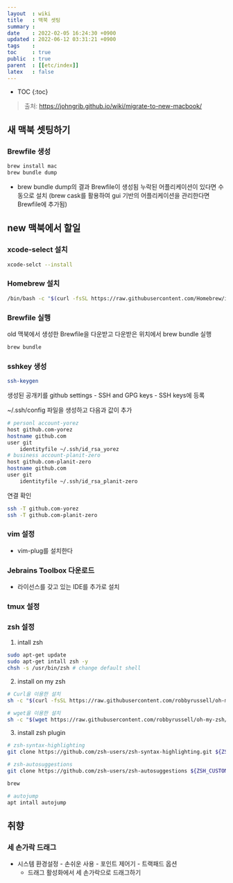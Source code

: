```yaml
---
layout  : wiki
title   : 맥북 셋팅
summary : 
date    : 2022-02-05 16:24:30 +0900
updated : 2022-06-12 03:31:21 +0900
tags    : 
toc     : true
public  : true
parent  : [[etc/index]]
latex   : false
---
```

* TOC
{:toc}

> 출처: https://johngrib.github.io/wiki/migrate-to-new-macbook/

## 새 맥북 셋팅하기 

### Brewfile 생성
```sh
brew install mac
brew bundle dump
```
- brew bundle dump의 결과 Brewfile이 생성됨 누락된 어플리케이션이 있다면 수동으로 설치
(brew cask를 활용하여 gui 기반의 어플리케이션을 관리한다면 Brewfile에 추가됨)

## new 맥북에서 할일

### xcode-select 설치
```sh
xcode-selct --install
```

### Homebrew 설치
```sh
/bin/bash -c "$(curl -fsSL https://raw.githubusercontent.com/Homebrew/install/master/install.sh)"
```

### Brewfile 실행
old 맥북에서 생성한 Brewfile을 다운받고 다운받은 위치에서 brew bundle 실행
```sh
brew bundle
```

### sshkey 생성
```sh
ssh-keygen
```
생성된 공개키를 github settings - SSH and GPG keys - SSH keys에 등록

~/.ssh/config 파일을 생성하고 다음과 값이 추가
```sh
# personl account-yorez 
host github.com-yorez
hostname github.com
user git
    identityfile ~/.ssh/id_rsa_yorez
# business account-planit-zero
host github.com-planit-zero
hostname github.com
user git
    identityfile ~/.ssh/id_rsa_planit-zero
```

연결 확인
```sh
ssh -T github.com-yorez
ssh -T github.com-planit-zero
```

### vim 설정
- vim-plug를 설치한다

### Jebrains Toolbox 다운로드
- 라이선스를 갖고 있는 IDE를 추가로 설치

### tmux 설정

### zsh 설정
1. intall zsh
```sh
sudo apt-get update
sudo apt-get intall zsh -y
chsh -s /usr/bin/zsh # change default shell
```
2. install on my zsh
```sh
# Curl을 이용한 설치
sh -c "$(curl -fsSL https://raw.githubusercontent.com/robbyrussell/oh-my-zsh/master/tools/install.sh)"

# wget을 이용한 설치
sh -c "$(wget https://raw.githubusercontent.com/robbyrussell/oh-my-zsh/master/tools/install.sh -O -)"
```
3. install zsh plugin
```sh
# zsh-syntax-highlighting
git clone https://github.com/zsh-users/zsh-syntax-highlighting.git ${ZSH_CUSTOM:-~/.oh-my-zsh/custom}/plugins/zsh-syntax-highlighting

# zsh-autosuggestions
git clone https://github.com/zsh-users/zsh-autosuggestions ${ZSH_CUSTOM:-~/.oh-my-zsh/custom}/plugins/zsh-autosuggestions

brew

# autojump
apt intall autojump
```

## 취향

### 세 손가락 드래그
- 시스템 환경설정 - 손쉬운 사용 - 포인트 제어기 - 트랙패드 옵션
    - 드래그 활성화에서 세 손가락으로 드래그하기
